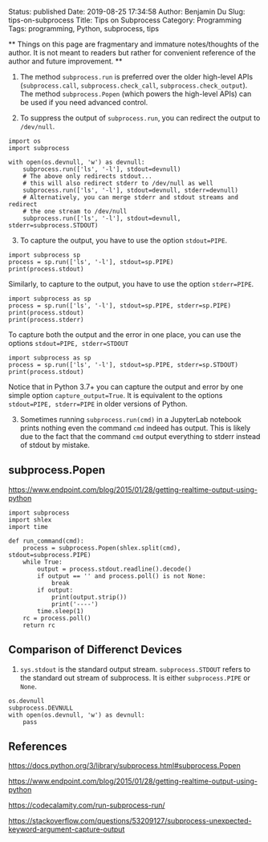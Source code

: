 Status: published
Date: 2019-08-25 17:34:58
Author: Benjamin Du
Slug: tips-on-subprocess
Title: Tips on Subprocess
Category: Programming
Tags: programming, Python, subprocess, tips

**
Things on this page are fragmentary and immature notes/thoughts of the author.
It is not meant to readers but rather for convenient reference of the author and future improvement.
**

1. The method `subprocess.run` is preferred over the older high-level APIs 
  (`subprocess.call`, `subprocess.check_call`, `subprocess.check_output`).
  The method `subprocess.Popen` (which powers the high-level APIs) can be used if you need advanced control.

2. To suppress the output of `subprocess.run`,
  you can redirect the output to `/dev/null`.
```
import os
import subprocess

with open(os.devnull, 'w') as devnull:
    subprocess.run(['ls', '-l'], stdout=devnull)
    # The above only redirects stdout...
    # this will also redirect stderr to /dev/null as well
    subprocess.run(['ls', '-l'], stdout=devnull, stderr=devnull)
    # Alternatively, you can merge stderr and stdout streams and redirect
    # the one stream to /dev/null
    subprocess.run(['ls', '-l'], stdout=devnull, stderr=subprocess.STDOUT)
```

3. To capture the output, you have to use the option `stdout=PIPE`.
```
import subprocess sp
process = sp.run(['ls', '-l'], stdout=sp.PIPE)
print(process.stdout)
```
  Similarly, to capture to the output, you have to use the option `stderr=PIPE`.
```
import subprocess as sp
process = sp.run(['ls', '-l'], stdout=sp.PIPE, stderr=sp.PIPE)
print(process.stdout)
print(process.stderr)
```
  To capture both the output and the error in one place, you can use the options `stdout=PIPE, stderr=STDOUT`
```
import subprocess as sp
process = sp.run(['ls', '-l'], stdout=sp.PIPE, stderr=sp.STDOUT)
print(process.stdout)
```
  Notice that in Python 3.7+ you can capture the output and error by one simple option `capture_output=True`.
  It is equivalent to the options `stdout=PIPE, stderr=PIPE` in older versions of Python.

3. Sometimes running `subprocess.run(cmd)` in a JupyterLab notebook prints nothing even the command `cmd` indeed has output.
  This is likely due to the fact that the command `cmd` output everything to stderr instead of stdout by mistake.
  

## subprocess.Popen

https://www.endpoint.com/blog/2015/01/28/getting-realtime-output-using-python

```
import subprocess
import shlex
import time

def run_command(cmd):
    process = subprocess.Popen(shlex.split(cmd), stdout=subprocess.PIPE)
    while True:
        output = process.stdout.readline().decode()
        if output == '' and process.poll() is not None:
            break
        if output:
            print(output.strip())
            print('----')
        time.sleep(1)
    rc = process.poll()
    return rc
```

## Comparison of Differenct Devices

1. `sys.stdout` is the standard output stream.
  `subprocess.STDOUT` refers to the standard out stream of subprocess.
  It is either `subprocess.PIPE` or `None`.
```
os.devnull
subprocess.DEVNULL
with open(os.devnull, 'w') as devnull:
    pass
```


## References 

https://docs.python.org/3/library/subprocess.html#subprocess.Popen

https://www.endpoint.com/blog/2015/01/28/getting-realtime-output-using-python

https://codecalamity.com/run-subprocess-run/

https://stackoverflow.com/questions/53209127/subprocess-unexpected-keyword-argument-capture-output
